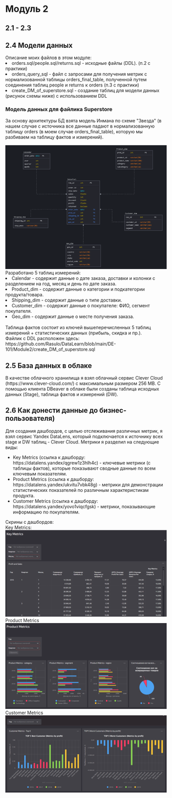 <h1>Модуль 2</h1>
<h2>2.1 - 2.3</h2>
<h2>2.4 Модели данных</h2>
Описание моих файлов в этом модуле:
<li>orders.sql/people.sql/returns.sql - исходные файлы (DDL). (п.2 с практики)</li>
<li>orders_query_sql - файл с запросами для получения метрик с нормализованной таблицы orders_final_table, полученной путем соединения таблиц people и returns к orders (п.3 с практики)</li>
<li>create_DM_of_superstore.sql - создание таблиц для модели данных (рисунок схемы ниже) с использованием DDL</li>

<h3>Модель данных для файлика Superstore</h3>
За основу архитектуры БД взята модель Инмана по схеме "Звезда" (в нашем случае с источника все данные падают в нормализованную таблицу orders (в моем случае orders_final_table), которую мы разбиваем на таблицу фактов и измерений).
<br/>
<br/>
<img src="https://raw.githubusercontent.com/Rasulo/DataLearn/refs/heads/main/DE-101/Module2/DimensionalModelofSuperstore.png">
Разработано 5 таблиц измерений:
<br/>
<li>Calendar - содержит данные о дате заказа, доставки и колонки с разделением на год, месяц и день по дате заказа.</li>
<li>Product_dim - содержит данные о категории и подкатегории продукта/товара.</li>
<li>Shipping_dim - содержит данные о типе доставки.</li>
<li>Customer_dim - содержит данные о покупателе: ФИО, сегмент покупателя.</li>
<li>Geo_dim - содержит данные о месте получения заказа.</li>
<br/>
Таблица фактов состоит из ключей вышеперечисленных 5 таблиц измерений + статистических данных (прибыль, скидка и пр.).
<br/>
Файлик с DDL расположен здесь: https://github.com/Rasulo/DataLearn/blob/main/DE-101/Module2/create_DM_of_superstore.sql
<h2>2.5 База данных в облаке</h2>
В качестве облачного хранилища я взял облачный сервис Clever Cloud (https://www.clever-cloud.com/) с максимальным размером 256 MB. С помощью клиента DBeaver в облаке были созданы таблица исходных данных (Stage), таблица фактов и измерений (DW). 
<h2>2.6 Как донести данные до бизнес-пользователя)</h2>
Для создания дашбордов, с целью отслеживания различных метрик, я взял сервис Yandex DataLens, который подключается к источнику всех stage и DW таблиц - Clever Cloud.
Метрики я разделил на следующие виды:
<ul>
<li>Key Metrics (ссылка к дашборду: https://datalens.yandex/qgrew1z3hlh4c) - ключевые метрики (с таблицы фактов), которые показывают сводные данные по всем ключевым показателям.</li>
<li>Product Metrics (ссылка к дашборду: https://datalens.yandex/ukvitu7vbk48g) - метрики для демонстрации статистических показателей по различным характеристикам продукта.</li>
<li>Customer Metrics (ссылка к дашборду: https://datalens.yandex/yovo1viqcfgsk) - метрики, показывающие информацию по покупателям.</li>
</ul>
Скрины с дашбордов:
<br/>
Key Metrics:
<br/>
<img src="https://raw.githubusercontent.com/Rasulo/DataLearn/refs/heads/main/DE-101/Module2/KeyMetrics.png">
<br/>
Product Metrics
<br/>
<img src="https://raw.githubusercontent.com/Rasulo/DataLearn/refs/heads/main/DE-101/Module2/ProductMetrics.png">
<br/>
Customer Metrics
<br/>
<img src="https://raw.githubusercontent.com/Rasulo/DataLearn/refs/heads/main/DE-101/Module2/CustomerMetrics.png">
